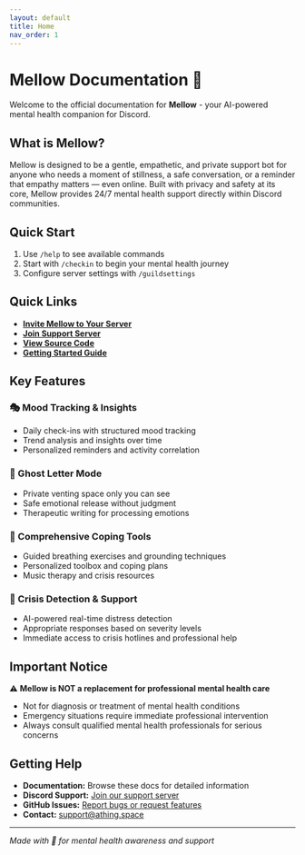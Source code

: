 ```yaml
---
layout: default
title: Home
nav_order: 1
---
```


# Mellow Documentation 🌸

Welcome to the official documentation for **Mellow** - your AI-powered mental health companion for Discord.

## What is Mellow?

Mellow is designed to be a gentle, empathetic, and private support bot for anyone who needs a moment of stillness, a safe conversation, or a reminder that empathy matters — even online. Built with privacy and safety at its core, Mellow provides 24/7 mental health support directly within Discord communities.

## Quick Start

1. Use `/help` to see available commands
2. Start with `/checkin` to begin your mental health journey
3. Configure server settings with `/guildsettings`

## Quick Links

-   **[Invite Mellow to Your Server](https://discord.com/oauth2/authorize?client_id=1386810331367608371)**
-   **[Join Support Server](https://discord.gg/qyTcK7VRva)**
-   **[View Source Code](https://github.com/ThingSpace/Mellow)**
-   **[Getting Started Guide](getting-started.md)**

## Key Features

### 🎭 Mood Tracking & Insights

-   Daily check-ins with structured mood tracking
-   Trend analysis and insights over time
-   Personalized reminders and activity correlation

### 👻 Ghost Letter Mode

-   Private venting space only you can see
-   Safe emotional release without judgment
-   Therapeutic writing for processing emotions

### 🧰 Comprehensive Coping Tools

-   Guided breathing exercises and grounding techniques
-   Personalized toolbox and coping plans
-   Music therapy and crisis resources

### 🚨 Crisis Detection & Support

-   AI-powered real-time distress detection
-   Appropriate responses based on severity levels
-   Immediate access to crisis hotlines and professional help

## Important Notice

⚠️ **Mellow is NOT a replacement for professional mental health care**

-   Not for diagnosis or treatment of mental health conditions
-   Emergency situations require immediate professional intervention
-   Always consult qualified mental health professionals for serious concerns

## Getting Help

-   **Documentation:** Browse these docs for detailed information
-   **Discord Support:** [Join our support server](https://discord.gg/C3ZuXPP7Hc)
-   **GitHub Issues:** [Report bugs or request features](https://github.com/ThingSpace/Mellow/issues)
-   **Contact:** [support@athing.space](mailto:support@athing.space)

---

_Made with 💜 for mental health awareness and support_
